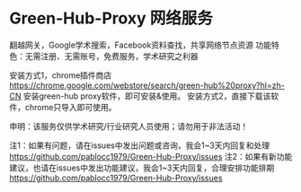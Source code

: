 
# Green-Hub-Proxy 网络服务

翻越网关，Google学术搜索，Facebook资料查找，共享网络节点资源
功能特色：无需注册、无需账号，免费服务，学术研究之利器

安装方式1，chrome插件商店 https://chrome.google.com/webstore/search/green-hub%20proxy?hl=zh-CN 安装green-hub proxy软件，即可安装&使用。
安装方式2，直接下载该软件，chrome只导入即可使用。

申明：该服务仅供学术研究/行业研究人员使用；请勿用于非法活动！

注1：如果有问题，请在issues中发出问题或咨询，我会1~3天内回复和处理
https://github.com/pablocc1979/Green-Hub-Proxy/issues
注2：如果有新功能建议，也请在issues中发出功能建议，我会1~3天内回复，合理安排功能排期
https://github.com/pablocc1979/Green-Hub-Proxy/issues
